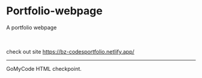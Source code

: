 # Portfolio-webpage
A portfolio webpage

<br><br>
check out site https://bz-codesportfolio.netlify.app/
<hr>
GoMyCode HTML checkpoint.
<br>


